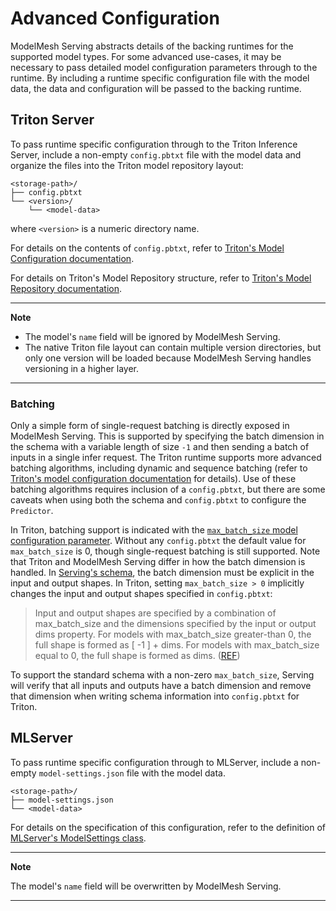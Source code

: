 # Advanced Configuration

ModelMesh Serving abstracts details of the backing runtimes for the supported model
types. For some advanced use-cases, it may be necessary to pass detailed model
configuration parameters through to the runtime. By including a runtime specific
configuration file with the model data, the data and configuration will be
passed to the backing runtime.

## Triton Server

To pass runtime specific configuration through to the Triton Inference Server,
include a non-empty `config.pbtxt` file with the model data and organize the
files into the Triton model repository layout:

```
<storage-path>/
├── config.pbtxt
└── <version>/
    └── <model-data>
```

where `<version>` is a numeric directory name.

For details on the contents of `config.pbtxt`, refer to
[Triton's Model Configuration documentation](https://github.com/triton-inference-server/server/blob/r21.05/docs/model_configuration.md).

For details on Triton's Model Repository structure, refer to
[Triton's Model Repository documentation](https://github.com/triton-inference-server/server/blob/r21.05/docs/model_repository.md).

---

**Note**

- The model's `name` field will be ignored by ModelMesh Serving.
- The native Triton file layout can contain multiple version directories, but
  only one version will be loaded because ModelMesh Serving handles versioning in a
  higher layer.

---

### Batching

Only a simple form of single-request batching is directly exposed in ModelMesh
Serving. This is supported by specifying the batch dimension in the schema with
a variable length of size `-1` and then sending a batch of inputs in a single
infer request. The Triton runtime supports more advanced batching algorithms,
including dynamic and sequence batching
(refer to [Triton's model configuration documentation](https://github.com/triton-inference-server/server/blob/main/docs/model_configuration.md#scheduling-and-batching) for details).
Use of these batching algorithms requires inclusion of a `config.pbtxt`, but there
are some caveats when using both the schema and `config.pbtxt` to configure the
`Predictor`.

In Triton, batching support is indicated with the
[`max_batch_size` model configuration parameter](https://github.com/triton-inference-server/server/blob/main/docs/model_configuration.md#maximum-batch-size).
Without any `config.pbtxt` the default value for `max_batch_size` is 0, though
single-request batching is still supported. Note that Triton and ModelMesh Serving
differ in how the batch dimension is handled. In
[Serving's schema](../predictors/schema.md#schema-format),
the batch dimension must be explicit in the input and output shapes. In Triton,
setting `max_batch_size > 0` implicitly changes the input and output shapes
specified in `config.pbtxt`:

> Input and output shapes are specified by a combination of max_batch_size and the dimensions specified by the input or output dims property. For models with max_batch_size greater-than 0, the full shape is formed as [ -1 ] + dims. For models with max_batch_size equal to 0, the full shape is formed as dims.
> ([REF](https://github.com/triton-inference-server/server/blob/main/docs/model_configuration.md#inputs-and-outputs))

To support the standard schema with a non-zero `max_batch_size`, Serving will
verify that all inputs and outputs have a batch dimension and remove that
dimension when writing schema information into `config.pbtxt` for Triton.

## MLServer

To pass runtime specific configuration through to MLServer, include a non-empty
`model-settings.json` file with the model data.

```
<storage-path>/
├── model-settings.json
└── <model-data>
```

For details on the specification of this configuration, refer to the definition of
[MLServer's ModelSettings class](https://github.com/SeldonIO/MLServer/blob/0.3.2/mlserver/settings.py#L49).

---

**Note**

The model's `name` field will be overwritten by ModelMesh Serving.

---
